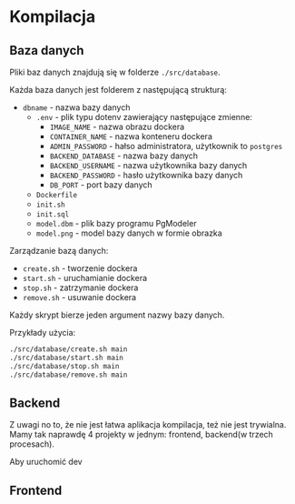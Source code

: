Kompilacja
==========

## Baza danych

Pliki baz danych znajdują się w folderze `./src/database`.

Każda baza danych jest folderem z następującą strukturą:

 - `dbname` - nazwa bazy danych
   - `.env` - plik typu dotenv zawierający następujące zmienne:
      - `IMAGE_NAME` - nazwa obrazu dockera
      - `CONTAINER_NAME` - nazwa konteneru dockera
      - `ADMIN_PASSWORD` - hałso administratora, użytkownik to `postgres`
      - `BACKEND_DATABASE` - nazwa bazy danych
      - `BACKEND_USERNAME` - nazwa użytkownika bazy danych
      - `BACKEND_PASSWORD` - hasło użytkownika bazy danych
      - `DB_PORT` - port bazy danych
   - `Dockerfile`
   - `init.sh`
   - `init.sql`
   - `model.dbm` - plik bazy programu PgModeler
   - `model.png` - model bazy danych w formie obrazka

Zarządzanie bazą danych:

 - `create.sh` - tworzenie dockera
 - `start.sh` -  uruchamianie dockera
 - `stop.sh` - zatrzymanie dockera
 - `remove.sh` - usuwanie dockera
 
Każdy skrypt bierze jeden argument nazwy bazy danych.
 
Przykłady użycia:

```bash
./src/database/create.sh main
./src/database/start.sh main
./src/database/stop.sh main
./src/database/remove.sh main
```

## Backend

Z uwagi no to, że nie jest łatwa aplikacja kompilacja, też nie jest trywialna.
Mamy tak naprawdę 4 projekty w jednym: frontend, backend(w trzech procesach).

Aby uruchomić dev

## Frontend 
